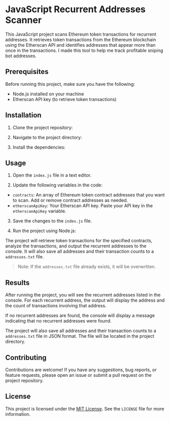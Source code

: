 # JavaScript Recurrent Addresses Scanner

This JavaScript project scans Ethereum token transactions for recurrent addresses. It retrieves token transactions from the Ethereum blockchain using the Etherscan API and identifies addresses that appear more than once in the transactions. I made this tool to help me track profitable sniping bot addresses.

## Prerequisites

Before running this project, make sure you have the following:

- Node.js installed on your machine
- Etherscan API key (to retrieve token transactions)

## Installation

1. Clone the project repository:


2. Navigate to the project directory:


3. Install the dependencies:


## Usage

1. Open the `index.js` file in a text editor.

2. Update the following variables in the code:

- `contracts`: An array of Ethereum token contract addresses that you want to scan. Add or remove contract addresses as needed.
- `etherscanApiKey`: Your Etherscan API key. Paste your API key in the `etherscanApiKey` variable.

3. Save the changes to the `index.js` file.

4. Run the project using Node.js:


The project will retrieve token transactions for the specified contracts, analyze the transactions, and output the recurrent addresses to the console. It will also save all addresses and their transaction counts to a `addresses.txt` file.

> Note: If the `addresses.txt` file already exists, it will be overwritten.

## Results

After running the project, you will see the recurrent addresses listed in the console. For each recurrent address, the output will display the address and the count of transactions involving that address.

If no recurrent addresses are found, the console will display a message indicating that no recurrent addresses were found.

The project will also save all addresses and their transaction counts to a `addresses.txt` file in JSON format. The file will be located in the project directory.

## Contributing

Contributions are welcome! If you have any suggestions, bug reports, or feature requests, please open an issue or submit a pull request on the project repository.

## License

This project is licensed under the [MIT License](https://opensource.org/licenses/MIT). See the `LICENSE` file for more information.
